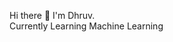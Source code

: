 Hi there 👋
I'm Dhruv. <br>
Currently Learning Machine Learning 


<!---
demohatesrng-01/demohatesrng-01 is a ✨ special ✨ repository because its `README.md` (this file) appears on your GitHub profile.
You can click the Preview link to take a look at your changes.
--->
